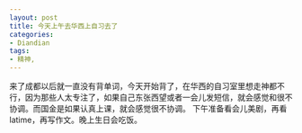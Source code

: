 ```yaml
---
layout: post
title: 今天上午去华西上自习去了
categories:
- Diandian
tags:
- 精神, 
---
```

来了成都以后就一直没有背单词，今天开始背了，在华西的自习室里想走神都不行，因为那些人太专注了，如果自己东张西望或者一会儿发短信，就会感觉和很不协调。而国金是如果认真上课，就会感觉很不协调。 下午准备看会儿美剧，再看latime，再写作文。晚上生日会吃饭。